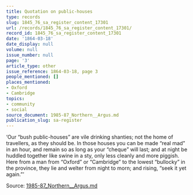 ```yaml
---
title: Quotation on public-houses
type: records
slug: 1845_76_sa_register_content_17301
url: /records/1845_76_sa_register_content_17301/
record_id: 1845_76_sa_register_content_17301
date: '1864-03-18'
date_display: null
volume: null
issue_number: null
page: '3'
article_type: other
issue_reference: 1864-03-18, page 3
people_mentioned: []
places_mentioned:
- Oxford
- Cambridge
topics:
- community
- social
source_document: 1985-87_Northern__Argus.md
publication_slug: sa-register
---
```


‘Our “bush public-houses” are vile drinking shanties; not the home of travellers, as they should be.  In those houses you can be made “real mad” in an hour, and remain so as long as your “cheque” will last; and at night be huddled together like swine in a sty, only less cleanly and more piggish.  Here from a man from “Oxford” or “Cambridge” to the lowest “bullocky” in the province, they lie and welter from night to morn; and rising, “seek it yet again.”’

Source: [1985-87_Northern__Argus.md](/downloads/markdown/1985-87_Northern__Argus.md)
